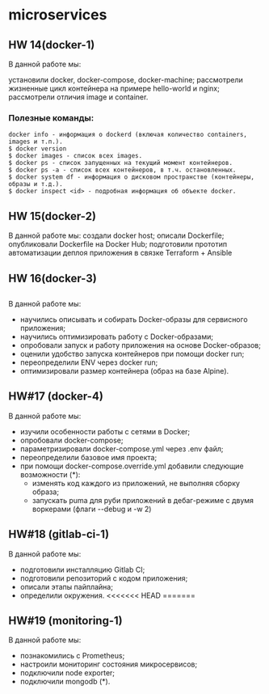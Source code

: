# microservices
## HW 14(docker-1)

В данной работе мы:

установили docker, docker-compose, docker-machine;
рассмотрели жизненные цикл контейнера на примере hello-world и nginx;
рассмотрели отличия image и container.

### Полезные команды:
```
docker info - информация о dockerd (включая количество containers, images и т.п.).
$ docker version
$ docker images - список всех images.
$ docker ps - список запущенных на текущий момент контейнеров.
$ docker ps -a - список всех контейнеров, в т.ч. остановленных.
$ docker system df - информация о дисковом пространстве (контейнеры, образы и т.д.).
$ docker inspect <id> - подробная информация об объекте docker.
```

## HW 15(docker-2)

В данной работе мы:
создали docker host;
описали Dockerfile;
опубликовали Dockerfile на Docker Hub;
подготовили прототип автоматизации деплоя приложения в связке Terraform + Ansible

## HW 16(docker-3)
## 
В данной работе мы:
* научились описывать и собирать Docker-образы для сервисного приложения;
* научились оптимизировать работу с Docker-образами;
* опробовали запуск и работу приложения на основе Docker-образов;
* оценили удобство запуска контейнеров при помощи docker run;
* переопределили ENV через docker run;
* оптимизировали размер контейнера (образ на базе Alpine).

## HW#17 (docker-4)
В данной работе мы:
* изучили особенности работы с сетями в Docker;
* опробовали docker-compose;
* параметризировали docker-compose.yml через .env файл;
* переопределили базовое имя проекта;
* при помощи docker-compose.override.yml добавили следующие возможности (*):
    - изменять код каждого из приложений, не выполняя сборку образа;
    - запускать puma для руби приложений в дебаг-режиме с двумя воркерами (флаги --debug и -w 2)

## HW#18 (gitlab-ci-1)
В данной работе мы:
* подготовили инсталляцию Gitlab CI;
* подготовили репозиторий с кодом приложения;
* описали этапы пайплайна;
* определили окружения.
<<<<<<< HEAD
=======

## HW#19 (monitoring-1)
В данной работе мы:
* познакомились с Prometheus;
* настроили мониторинг состояния микросервисов;
* подключили node exporter;
* подключили mongodb (*).
